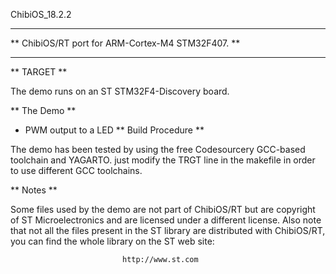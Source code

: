 ChibiOS_18.2.2
*****************************************************************************
** ChibiOS/RT port for ARM-Cortex-M4 STM32F407.                            **
*****************************************************************************

** TARGET **

The demo runs on an ST STM32F4-Discovery board.

** The Demo **
- PWM output to a LED
** Build Procedure **

The demo has been tested by using the free Codesourcery GCC-based toolchain
and YAGARTO. just modify the TRGT line in the makefile in order to use
different GCC toolchains.

** Notes **

Some files used by the demo are not part of ChibiOS/RT but are copyright of
ST Microelectronics and are licensed under a different license.
Also note that not all the files present in the ST library are distributed
with ChibiOS/RT, you can find the whole library on the ST web site:

                             http://www.st.com
